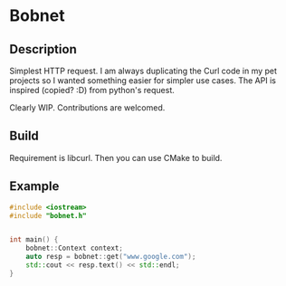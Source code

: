 # Bobnet 

## Description
Simplest HTTP request. I am always duplicating the Curl code in my pet projects so I wanted something easier for
simpler use cases. The API is inspired (copied? :D) from python's request.

Clearly WIP. Contributions are welcomed.

## Build

Requirement is libcurl. Then you can use CMake to build.

## Example

```cpp
#include <iostream>
#include "bobnet.h"


int main() {
    bobnet::Context context;
    auto resp = bobnet::get("www.google.com");
    std::cout << resp.text() << std::endl;
}
```